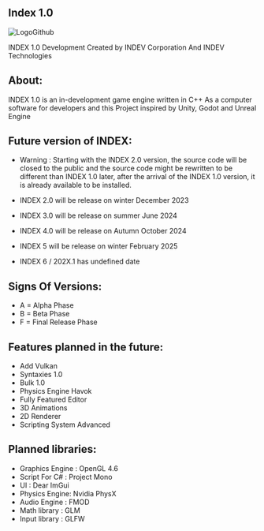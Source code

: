 ## Index 1.0
![LogoGithub](https://github.com/INDEV-Technologies/INDEX-4/assets/126918321/ba74ac62-8c57-4ad2-91b6-32846f55d23b)

INDEX 1.0 Development
Created by INDEV Corporation And INDEV Technologies

## About:
INDEX 1.0 is an in-development game engine written in C++
As a computer software for developers and this Project inspired by Unity, Godot and Unreal Engine

## Future version of INDEX:
* Warning : Starting with the INDEX 2.0 version, the source code will be closed to the public and the source code might be rewritten to be different than INDEX 1.0 later, after the arrival of the INDEX 1.0 version, it is already available to be installed.

* INDEX 2.0 will be release on winter December 2023
* INDEX 3.0 will be release on summer June 2024
* INDEX 4.0 will be release on Autumn October 2024
* INDEX 5 will be release on winter February 2025
* INDEX 6 / 202X.1 has undefined date

## Signs Of Versions:
* A = Alpha Phase
* B = Beta Phase
* F = Final Release Phase

## Features planned in the future:
* Add Vulkan
* Syntaxies 1.0
* Bulk 1.0
* Physics Engine Havok
* Fully Featured Editor
* 3D Animations
* 2D Renderer
* Scripting System Advanced

## Planned libraries:
* Graphics Engine : OpenGL 4.6
* Script For C# : Project Mono
* UI : Dear ImGui
* Physics Engine: Nvidia PhysX
* Audio Engine : FMOD
* Math library : GLM
* Input library : GLFW

